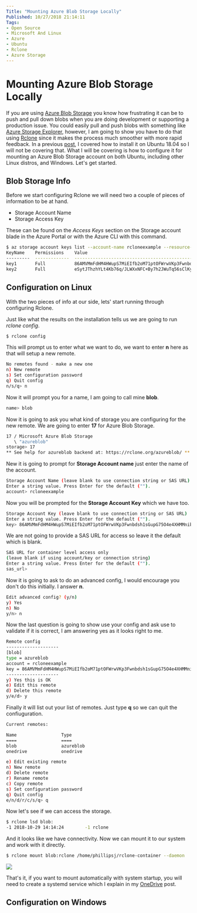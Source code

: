 ```yaml
---
Title: "Mounting Azure Blob Storage Locally"
Published: 10/27/2018 21:14:11
Tags: 
- Open Source
- Microsoft And Linux
- Azure
- Ubuntu
- Rclone
- Azure Storage
---
```

# Mounting Azure Blob Storage Locally

If you are using [Azure Blob Storage](https://azure.microsoft.com/en-us/services/storage/blobs/) you know how frustrating it can be to push and pull down blobs when you are doing development or supporting a production issue. You could easily pull and push blobs with something like [Azure Storage Explorer](https://azure.microsoft.com/en-us/features/storage-explorer/), however, I am going to show you have to do that using [Rclone](https://rclone.org/) since it makes the process much smoother with more rapid feedback. In a previous [post](https://www.phillipsj.net/posts/using-onedrive-with-linux), I covered how to install it on Ubuntu 18.04 so I will not be covering that. What I will be covering is how to configure it for mounting an Azure Blob Storage account on both Ubuntu, including other Linux distros, and Windows. Let's get started.

## Blob Storage Info

Before we start configuring Rclone we will need two a couple of pieces of information to be at hand.

* Storage Account Name
* Storage Access Key

These can be found on the *Access Keys* section on the Storage account blade in the Azure Portal or with the Azure CLI with this command.

```Bash
$ az storage account keys list --account-name rcloneexample --resource-group Examples --output table
KeyName    Permissions    Value
---------  -------------  ----------------------------------------------------------------------------------------
key1       Full           86AMVMmFdHM4HWupS7MiEIfb2oM71ptOFWrwVKp3Fwnbdsh1sGupG75O4e4XHMMnibE6+wnI6koZbysYDO8LSg==
key2       Full           eSytJThzhYLt4Kb76q/JLWXxNFC+By7h2JWuTq56sClKyUc9FjAqMNkFTC0nwLPNF8K7cVO1jebD3PhxGG5adA==
```

## Configuration on Linux

With the two pieces of info at our side, lets' start running through configuring Rclone.

Just like what the results on the installation tells us we are going to run *rclone config*.

```Bash
$ rclone config
```

This will prompt us to enter what we want to do, we want to enter **n** here as that will setup a new remote.

```Bash
No remotes found - make a new one
n) New remote
s) Set configuration password
q) Quit config
n/s/q> n
```

Now it will prompt you for a name, I am going to call mine **blob**.

```Bash
name> blob
```

Now it is going to ask you what kind of storage you are configuring for the new remote. We are going to enter **17** for Azure Blob Storage.

```Bash
17 / Microsoft Azure Blob Storage
   \ "azureblob"
storage> 17
** See help for azureblob backend at: https://rclone.org/azureblob/ **
```

New it is going to prompt for **Storage Account name** just enter the name of the account.

```Bash
Storage Account Name (leave blank to use connection string or SAS URL)
Enter a string value. Press Enter for the default ("").
account> rcloneexample
```

Now you will be prompted for the **Storage Account Key** which we have too.

```Bash
Storage Account Key (leave blank to use connection string or SAS URL)
Enter a string value. Press Enter for the default ("").
key> 86AMVMmFdHM4HWupS7MiEIfb2oM71ptOFWrwVKp3Fwnbdsh1sGupG75O4e4XHMMnibE6+wnI6koZbysYDO8LSg==
```

We are not going to provide a SAS URL for access so leave it the default which is blank.

```Bash
SAS URL for container level access only
(leave blank if using account/key or connection string)
Enter a string value. Press Enter for the default ("").
sas_url> 
```

Now it is going to ask to do an advanced config, I would encourage you don't do this initially. I answer **n**.

```Bash
Edit advanced config? (y/n)
y) Yes
n) No
y/n> n
```

Now the last question is going to show use your config and ask use to validate if it is correct, I am answering yes as it looks right to me.

```Bash
Remote config
--------------------
[blob]
type = azureblob
account = rcloneexample
key = 86AMVMmFdHM4HWupS7MiEIfb2oM71ptOFWrwVKp3Fwnbdsh1sGupG75O4e4XHMMnibE6+wnI6koZbysYDO8LSg==
--------------------
y) Yes this is OK
e) Edit this remote
d) Delete this remote
y/e/d> y
```

Finally it will list out your list of remotes. Just type **q** so we can quit the confiuguration.

```Bash
Current remotes:

Name                 Type
====                 ====
blob                 azureblob
onedrive             onedrive

e) Edit existing remote
n) New remote
d) Delete remote
r) Rename remote
c) Copy remote
s) Set configuration password
q) Quit config
e/n/d/r/c/s/q> q
```

Now let's see if we can access the storage.

```Bash
$ rclone lsd blob:
-1 2018-10-29 14:14:24        -1 rclone
```

And it looks like we have connectivity. Now we can mount it to our system and work with it directly.

```Bash
$ rclone mount blob:rclone /home/phillipsj/rclone-container --daemon
```

![](/images/rclone-blob/blob-linux.png)

That's it, if you want to mount automatically with system startup, you will need to create a systemd service which I explain in my [OneDrive](https://www.phillipsj.net/posts/using-onedrive-with-linux) post.

## Configuration on Windows

